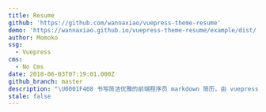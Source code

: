 ```yaml
---
title: Resume
github: 'https://github.com/wannaxiao/vuepress-theme-resume'
demo: 'https://wannaxiao.github.io/vuepress-theme-resume/example/dist/'
author: Momoko
ssg:
  - Vuepress
cms:
  - No Cms
date: 2018-06-03T07:19:01.000Z
github_branch: master
description: "\U0001F408 书写简洁优雅的前端程序员 markdown 简历，由 vuepress 驱动"
stale: false
---
```


